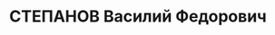 ---
title: СТЕПАНОВ Василий Федорович
description: 'Род. в 1900, Ст. Невинномысская, русский, обр.: среднее, бывший член
  ВКП(б). Проживал: Красногвардейский р-н, с. Евдокимовское. Директор свиносовхоза

  Арестован 04.10.1937. Приговор: ВМН. Расстрелян'
---